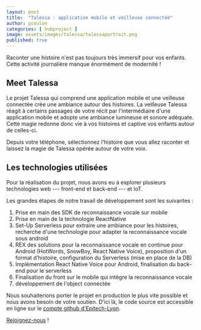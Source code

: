 ```yaml
---
layout: post
title:  "Talessa : application mobile et veilleuse connectée"
author: pcoulon
categories: [ hubproject ]
image: assets/images/talessa/talessaportrait.png
published: true
---
```


Raconter une histoire n'est pas toujours très immersif pour vos enfants. Cette activité journalière manque énormément de modernité !

## Meet Talessa

Le projet Talessa qui comprend une application mobile et une veilleuse connectée crée une ambiance autour des histoires. La veilleuse Talessa réagit à certains passages de votre récit par l'intermédiaire d'une application mobile et adopte une ambiance lumineuse et sonore adéquate. Cette magie redonne donc vie à vos histoires et captive vos enfants autour de celles-ci.

Depuis votre téléphone, sélectionnez l'histoire que vous allez raconter et laissez la magie de Talessa opérée autour de votre voix. 

## Les technologies utilisées

Pour la réalisation du projet, nous avons eu à explorer plusieurs technologies web --- front-end et back-end --- et IoT.

Les grandes étapes de notre travail de développement sont les suivantes :
1. Prise en main des SDK de reconnaissance vocale sur mobile
2. Prise en main de la technologie ReactNative
3. Set-Up Serverless pour extraire une ambiance pour les histoires, recherche d'une technologie pour adapter la reconnaissance vocale sous android
4. REX des solutions pour la reconnaissance vocale en continue pour Android (HotWords, SnowBoy, React Native Voice), proposition d'un format d’histoire, configuration du Serverless (mise en place de la DB)
5. Implémentation React Native Voice pour Android, finalisation du back-end pour le serverless
6. Finalisation du front sur le mobile qui intègre la reconnaissance vocale
7. développement de l'object connectée

Nous souhaiterions porter le projet en production le plus vite possible et nous avons besoin de votre soutien.  D'ici là, le code source est accessible en ligne sur le [compte github d'Epitech-Lyon][2].

[Rejoignez-nous][1] !

[1]: https://talessa.fr
[2]: https://github.com/epitech-lyon



